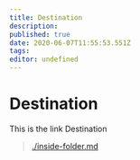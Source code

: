 ```yaml
---
title: Destination
description: 
published: true
date: 2020-06-07T11:55:53.551Z
tags: 
editor: undefined
---
```


# Destination
This is the link Destination

> [./inside-folder.md](./inside-folder)
